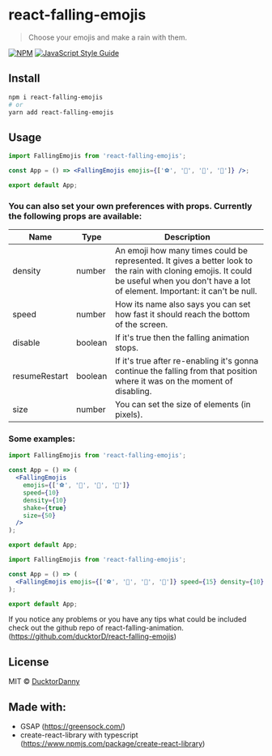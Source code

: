 # react-falling-emojis

> Choose your emojis and make a rain with them.

[![NPM](https://img.shields.io/npm/v/react-falling-emojis.svg)](https://www.npmjs.com/package/react-falling-emojis) [![JavaScript Style Guide](https://img.shields.io/badge/code_style-standard-brightgreen.svg)](https://standardjs.com)

## Install

```bash
npm i react-falling-emojis
# or
yarn add react-falling-emojis
```

## Usage

```jsx
import FallingEmojis from 'react-falling-emojis';

const App = () => <FallingEmojis emojis={['⚽️', '🦆', '🎉', '👻']} />;

export default App;
```

### You can also set your own preferences with props. Currently the following props are available:

| Name          | Type    | Description                                                                                                                                                                                 |
| ------------- | ------- | ------------------------------------------------------------------------------------------------------------------------------------------------------------------------------------------- |
| density       | number  | An emoji how many times could be represented. It gives a better look to the rain with cloning emojis. It could be useful when you don't have a lot of element. Important: it can't be null. |
| speed         | number  | How its name also says you can set how fast it should reach the bottom of the screen.                                                                                                       |
| disable       | boolean | If it's true then the falling animation stops.                                                                                                                                              |
| resumeRestart | boolean | If it's true after re-enabling it's gonna continue the falling from that position where it was on the moment of disabling.                                                                  |
| size          | number  | You can set the size of elements (in pixels).                                                                                                                                               |

### Some examples:

```jsx
import FallingEmojis from 'react-falling-emojis';

const App = () => (
  <FallingEmojis
    emojis={['⚽️', '🦆', '🎉', '👻']}
    speed={10}
    density={10}
    shake={true}
    size={50}
  />
);

export default App;
```

```jsx
import FallingEmojis from 'react-falling-emojis';

const App = () => (
  <FallingEmojis emojis={['⚽️', '🦆', '🎉', '👻']} speed={15} density={10} />
);

export default App;
```

If you notice any problems or you have any tips what could be included check out the github repo of react-falling-animation. (https://github.com/ducktorD/react-falling-emojis)

## License

MIT © [DucktorDanny](https://github.com/DucktorDanny)

## Made with:

- GSAP (https://greensock.com/)
- create-react-library with typescript (https://www.npmjs.com/package/create-react-library)
